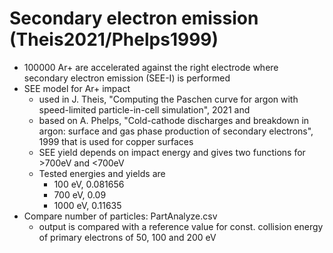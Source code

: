 # Secondary electron emission (Theis2021/Phelps1999)
- 100000 Ar+ are accelerated against the right electrode where secondary electron emission (SEE-I) is performed
- SEE model for Ar+ impact
  - used in J. Theis, "Computing the Paschen curve for argon with speed-limited particle-in-cell simulation", 2021 and
  - based on A. Phelps, "Cold-cathode discharges and breakdown in argon: surface and gas phase production of secondary electrons", 1999 that is used for copper surfaces
  - SEE yield depends on impact energy and gives two functions for >700eV and <700eV
  - Tested energies and yields are
    -  100 eV, 0.081656
    -  700 eV, 0.09
    - 1000 eV, 0.11635
- Compare number of particles: PartAnalyze.csv
  - output is compared with a reference value for const. collision energy of primary electrons of 50, 100 and 200 eV
